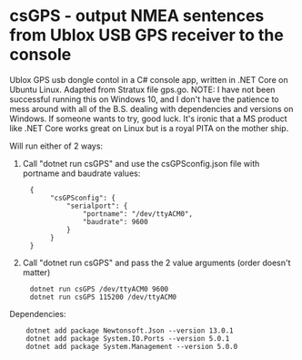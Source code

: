 # csGPS - output NMEA sentences from Ublox USB GPS receiver to the console
Ublox GPS usb dongle contol in a C# console app, written in .NET Core on Ubuntu Linux.  Adapted from Stratux file gps.go. NOTE: I have not been successful running this on Windows 10, and I don't have the patience to mess around with all of the B.S. dealing with dependencies and versions on Windows. If someone wants to try, good luck. It's ironic that a MS product like .NET Core works great on Linux but is a royal PITA on the mother ship.

Will run either of 2 ways:

  1. Call "dotnet run csGPS" and use the csGPSconfig.json file with portname and baudrate values:
  ```
       {
            "csGPSconfig": {
                "serialport": {
                    "portname": "/dev/ttyACM0",
                    "baudrate": 9600
                }
            }
       }
  ```
  
  2. Call "dotnet run csGPS" and pass the 2 value arguments (order doesn't matter)
  ```
       dotnet run csGPS /dev/ttyACM0 9600
       dotnet run csGPS 115200 /dev/ttyACM0
  ```

Dependencies:
  ```
      dotnet add package Newtonsoft.Json --version 13.0.1
      dotnet add package System.IO.Ports --version 5.0.1
      dotnet add package System.Management --version 5.0.0   
  ```
